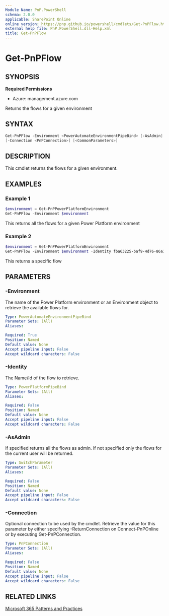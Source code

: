 ```yaml
---
Module Name: PnP.PowerShell
schema: 2.0.0
applicable: SharePoint Online
online version: https://pnp.github.io/powershell/cmdlets/Get-PnPFlow.html
external help file: PnP.PowerShell.dll-Help.xml
title: Get-PnPFlow
---
```

  
# Get-PnPFlow

## SYNOPSIS

**Required Permissions**

* Azure: management.azure.com

Returns the flows for a given environment

## SYNTAX

```powershell
Get-PnPFlow -Environment <PowerAutomateEnvironmentPipeBind> [-AsAdmin] [-Identity <PowerPlatformPipeBind>] 
[-Connection <PnPConnection>] [<CommonParameters>]
```

## DESCRIPTION
This cmdlet returns the flows for a given environment.

## EXAMPLES

### Example 1
```powershell
$environment = Get-PnPPowerPlatformEnvironment
Get-PnPFlow -Environment $environment
```
This returns all the flows for a given Power Platform environment

### Example 2
```powershell
$environment = Get-PnPPowerPlatformEnvironment
Get-PnPFlow -Environment $environment -Identity fba63225-baf9-4d76-86a1-1b42c917a182
```
This returns a specific flow

## PARAMETERS

### -Environment
The name of the Power Platform environment or an Environment object to retrieve the available flows for.

```yaml
Type: PowerAutomateEnvironmentPipeBind
Parameter Sets: (All)
Aliases:

Required: True
Position: Named
Default value: None
Accept pipeline input: False
Accept wildcard characters: False
```

### -Identity
The Name/Id of the flow to retrieve.

```yaml
Type: PowerPlatformPipeBind
Parameter Sets: (All)
Aliases:

Required: False
Position: Named
Default value: None
Accept pipeline input: False
Accept wildcard characters: False
```

### -AsAdmin
If specified returns all the flows as admin. If not specified only the flows for the current user will be returned.

```yaml
Type: SwitchParameter
Parameter Sets: (All)
Aliases:

Required: False
Position: Named
Default value: None
Accept pipeline input: False
Accept wildcard characters: False
```

### -Connection
Optional connection to be used by the cmdlet.
Retrieve the value for this parameter by either specifying -ReturnConnection on Connect-PnPOnline or by executing Get-PnPConnection.

```yaml
Type: PnPConnection
Parameter Sets: (All)
Aliases:

Required: False
Position: Named
Default value: None
Accept pipeline input: False
Accept wildcard characters: False
```

## RELATED LINKS

[Microsoft 365 Patterns and Practices](https://aka.ms/m365pnp)


